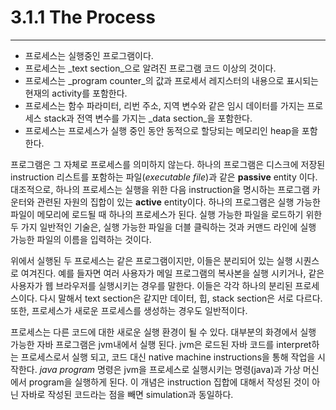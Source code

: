 # 3.1.1 The Process
---

* 프로세스는 실행중인 프로그램이다.
* 프로세스는 _text section_으로 알려진 프로그램 코드 이상의 것이다.
* 프로세스는 _program counter_의 값과 프로세서 레지스터의 내용으로 표시되는 현재의 activity를 포함한다.
* 프로세스는 함수 파라미터, 리번 주소, 지역 변수와 같은 임시 데이터를 가지는 프로세스 stack과 전역 변수를 가지는 _data section_을 포함한다.
* 프로세스는 프로세스가 실행 중인 동안 동적으로 할당되는 메모리인 heap을 포함한다.

프로그램은 그 자체로 프로세스를 의미하지 않는다. 하나의 프로그램은 디스크에 저장된 instruction 리스트를 포함하는 파일(_executable file_)과 같은 __passive__ entity 이다. 대조적으로, 하나의 프로세스는 실행을 위한 다음 instruction을 명시하는 프로그램 카운터와 관련된 자원의 집합이 있는 __active__ entity이다. 하나의 프로그램은 실행 가능한 파일이 메모리에 로드될 때 하나의 프로세스가 된다. 실행 가능한 파일을 로드하기 위한 두 가지 일반적인 기술은, 실행 가능한 파일을 더블 클릭하는 것과 커맨드 라인에 실행 가능한 파일의 이름을 입력하는 것이다.

위에서 실행된 두 프로세스는 같은 프로그램이지만, 이들은 분리되어 있는 실행 시퀀스로 여겨진다. 예를 들자면 여러 사용자가 메일 프로그램의 복사본을 실행 시키거나, 같은 사용자가 웹 브라우저를 실행시키는 경우를 말한다. 이들은 각각 하나의 분리된 프로세스이다. 다시 말해서 text section은 같지만 데이터, 힙, stack section은 서로 다르다. 또한, 프로세스가 새로운 프로세스를 생성하는 경우도 일반적이다.

프로세스는 다른 코드에 대한 새로운 실행 환경이 될 수 있다. 대부분의 화경에서 실행 가능한 자바 프로그램은 jvm내에서 실행 된다. jvm은 로드된 자바 코드를 interpret하는 프로세스로서 실행 되고, 코드 대신 native machine instructions을 통해 작업을 시작한다. _java program_ 명령은 jvm을 프로세스로 실행시키는 명령(java)과 가상 머신에서 program을 실행하게 된다. 이 개념은 instruction 집합에 대해서 작성된 것이 아닌 자바로 작성된 코드라는 점을 빼면 simulation과 동일하다.
